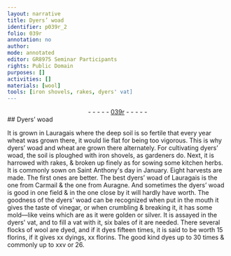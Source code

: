 ```yaml
---
layout: narrative
title: Dyers’ woad
identifier: p039r_2
folio: 039r
annotation: no
author:
mode: annotated
editor: GR8975 Seminar Participants
rights: Public Domain
purposes: []
activities: []
materials: [wool]
tools: [iron shovels, rakes, dyers' vat]
---
```


 <div class="folio" align="center">- - - - - <a href="http://gallica.bnf.fr/ark:/12148/btv1b10500001g/f83.image" target="_blank">039r</a> - - - - - </div>   
## Dyers’ woad

 
 It is grown in <span class="place">Lauragais</span> where the deep soil is so fertile that every year wheat was grown there, it would lie flat for being too vigorous. This is why dyers’ woad and wheat are grown there alternately. For cultivating dyers’ woad, the soil is ploughed with <span class="tool">iron shovels</span>, as gardeners do. Next, it is harrowed with <span class="tool">rakes</span>, & broken up finely as for sowing some kitchen herbs. It is commonly sown on Saint Anthony's day in January. Eight harvests are made. The first ones are better. The best dyers’ woad of Lauragais is the one from <span class="place">Carmail</span> & the one from <span class="place">Auragne</span>. And sometimes the dyers’ woad is good in one field & in the one close by it will hardly have worth. The goodness of the dyers’ woad can be recognized when put in the mouth it gives the taste of vinegar, or when crumbling & breaking it, it has some mold—like veins which are as it were golden or silver. It is assayed in the <span class="tool">dyers' vat</span>, and to fill a vat with it, six bales of it are needed. There several flocks of <span class="material">wool</span> are dyed, and if it dyes fifteen times, it is said to be worth 15 florins, if it gives xx dyings, xx florins. The good kind dyes up to 30 times & commonly up to xxv or 26.
 